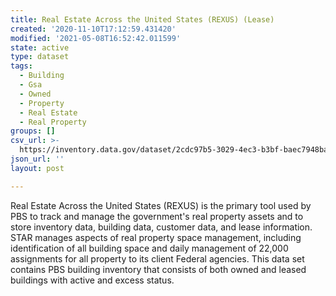```yaml
---
title: Real Estate Across the United States (REXUS) (Lease)
created: '2020-11-10T17:12:59.431420'
modified: '2021-05-08T16:52:42.011599'
state: active
type: dataset
tags:
  - Building
  - Gsa
  - Owned
  - Property
  - Real Estate
  - Real Property
groups: []
csv_url: >-
  https://inventory.data.gov/dataset/2cdc97b5-3029-4ec3-b3bf-baec7948bad1/resource/db2e5040-a1fc-4581-975c-e38ccf70b2e9/download/data_gov_lse_rexus.csv
json_url: ''
layout: post

---
```

Real Estate Across the United States (REXUS) is the primary tool used by PBS to track and manage the government's real property assets and to store inventory data, building data, customer data, and lease information. STAR manages aspects of real property space management, including identification of all building space and daily management of 22,000 assignments for all property to its client Federal agencies. This data set contains PBS building inventory that consists of both owned and leased buildings with active and excess status.
